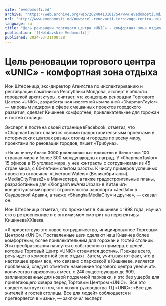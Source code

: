 ```yaml
---
site: "evedomosti.md"
archive: "https://web.archive.org/web/20240413181754/www.evedomosti.md/news/cel-renovacii-torgovogo-centra-unic-komfortnaya-zona-otdyha"
url: "http://www.evedomosti.md/news/cel-renovacii-torgovogo-centra-unic-komfortnaya-zona-otdyha"
language: ru
title: "Цель реновации торгового центра «UNIC» - комфортная зона отдыха"
publication: '[[Moldavskie Vedomosti]]'
published: 2024-03-31T08:28
---
```


# Цель реновации торгового центра «UNIC» - комфортная зона отдыха

Ион Штефэницэ, экс-директор Агентства по инспектированию и реставрации памятников Республики Молдова, эксперт в области городской архитектуры, считает, что концепция реновации Торгового Центра «UNIC», разработанная известной компанией «ChapmanTaylor» — мировым лидером в сфере смешанных проектов городского развития, сделает Кишинев комфортнее, привлекательнее для горожан и гостей столицы.

Эксперт, в посте на своей странице вFacebook, отметил, что «ChapmanTaylor» славится своими градостроительными проектами в исторических центрах разных столиц и городов по всему миру, проектами по реновации городов, пишет «Трибуна».

«На их счету более 3000 реализованных проектов в более чем 100 странах мира и более 300 международных наград. У «ChapmanTaylor» 15 офисов в 15 уголках мира, у нее контракты с сотрудниками из 45 стран мира, с 60-летним опытом работы. К числу примеров успешных проектов относятся: «LiverpoolWaters» (Великобритания), «MediaCityPhase2» в Манчестере, а также градостроительные планы, разработанные для «XionganNewAreaUrban» в Китае или концептуальный проект строительства аэропорта «Jeddah» в Саудовской Аравии, а также «ShanghaiMediaCity» и другие», — сказал он.

Ион Штефэницэ отметил, что проживает в Кишиневе с 1998 года, изучил его в ретроспективе и с оптимизмом смотрит на перспективы КишиневаXXIвека.

«Я приветствую это новое сотрудничество, инициированное Торговым Центром «UNIC». Поставленные цели сделают наш Кишинев более комфортным, более привлекательным для горожан и гостей столицы. Эти преобразования начнутся с собственного примера, с целей, которые Торговый Центр «UNIC» стремится достичь. Прежде всего, речь идет о комфортной зоне отдыха. Затем, учитывая тот факт, что в настоящее время все, что связано с парковкой в Кишиневе, является проблемой, следует отметить намерение торгового центра увеличить количество парковочных мест, с 240 существующих до 609, запланированных для новой подземной парковки, и это без ущерба для прилегающего сквера перед Торговым Центром «UNIC».  Все это свидетельствует о том, что лозунг руководства ТЦ «UNIC»: «Все для жителей и гостей столицы. Все для людей» соблюдается и претворяется в жизнь», — заключил эксперт.